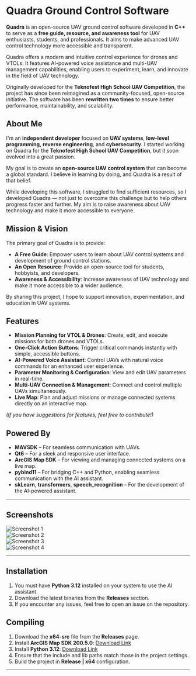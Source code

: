 # Quadra Ground Control Software

**Quadra** is an open-source UAV ground control software developed in **C++** to serve as a **free guide, resource, and awareness tool** for UAV enthusiasts, students, and professionals. It aims to make advanced UAV control technology more accessible and transparent.

Quadra offers a modern and intuitive control experience for drones and VTOLs. It features AI-powered voice assistance and multi-UAV management capabilities, enabling users to experiment, learn, and innovate in the field of UAV technology.

Originally developed for the **Teknofest High School UAV Competition**, the project has since been reimagined as a community-focused, open-source initiative. The software has been **rewritten two times** to ensure better performance, maintainability, and scalability.

## About Me

I'm an **independent developer** focused on **UAV systems**, **low-level programming**, **reverse engineering**, and **cybersecurity**. I started working on Quadra for the **Teknofest High School UAV Competition**, but it soon evolved into a great passion.

My goal is to create an **open-source UAV control system** that can become a global standard. I believe in learning by doing, and Quadra is a result of that belief.

While developing this software, I struggled to find sufficient resources, so I developed Quadra — not just to overcome this challenge but to help others progress faster and further. My aim is to raise awareness about UAV technology and make it more accessible to everyone.

## Mission & Vision

The primary goal of Quadra is to provide:  
- **A Free Guide**: Empower users to learn about UAV control systems and development of ground control stations.
- **An Open Resource**: Provide an open-source tool for students, hobbyists, and developers.  
- **Awareness & Accessibility**: Increase awareness of UAV technology and make it more accessible to a wider audience.

By sharing this project, I hope to support innovation, experimentation, and education in UAV systems.

## Features

- **Mission Planning for VTOL & Drones**: Create, edit, and execute missions for both drones and VTOLs.  
- **One-Click Action Buttons**: Trigger critical commands instantly with simple, accessible buttons.  
- **AI-Powered Voice Assistant**: Control UAVs with natural voice commands for an enhanced user experience.  
- **Parameter Monitoring & Configuration**: View and edit UAV parameters in real-time.  
- **Multi-UAV Connection & Management**: Connect and control multiple UAVs simultaneously.  
- **Live Map**: Plan and adjust missions or manage connected systems directly on an interactive map.

*(If you have suggestions for features, feel free to contribute!)*

## Powered By

- **MAVSDK** – For seamless communication with UAVs.  
- **Qt6** – For a sleek and responsive user interface.  
- **ArcGIS Map SDK** – For viewing and managing connected systems on a live map.  
- **pybind11** – For bridging C++ and Python, enabling seamless communication with the AI assistant.  
- **skLearn**, **transformers**, **speech_recognition** – For the development of the AI-powered assistant.

---

## Screenshots

![Screenshot 1](https://i.imgur.com/cugY34p.png)  
![Screenshot 2](https://i.imgur.com/TQc6vZC.png)  
![Screenshot 3](https://i.imgur.com/BCOdIqy.png)  
![Screenshot 4](https://i.imgur.com/w9OENam.png)

---

## Installation

1. You must have **Python 3.12** installed on your system to use the AI assistant.
2. Download the latest binaries from the **Releases** section.
3. If you encounter any issues, feel free to open an issue on the repository.

## Compiling

1. Download the **x64-src** file from the **Releases** page.
2. Install **ArcGIS Map SDK 200.5.0**: [Download Link](https://developers.arcgis.com/qt/downloads/)
3. Install **Python 3.12**: [Download Link](https://www.python.org/downloads/release/python-3125/)
4. Ensure that the include and lib paths match those in the project settings.
5. Build the project in **Release | x64** configuration.

---
